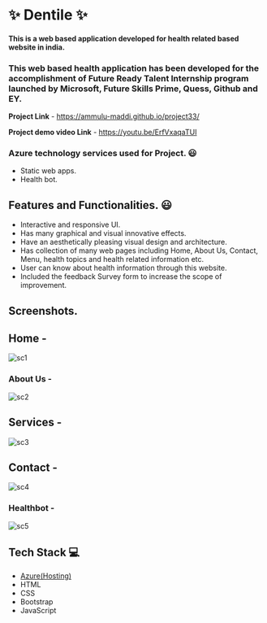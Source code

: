 
# ✨ Dentile  ✨

#### This is a web based application developed for health related  based website in india.

### This web based health application has been developed for the accomplishment of Future Ready Talent Internship program launched by Microsoft, Future Skills Prime, Quess, Github and EY.


**Project Link** - https://ammulu-maddi.github.io/project33/

**Project demo video Link** - https://youtu.be/ErfVxaqaTUI


### Azure technology services used for Project. 😃
- Static web apps.
- Health bot.


## Features and Functionalities. 😃

- Interactive and responsive UI.
- Has many graphical and visual innovative effects.
- Have an aesthetically pleasing visual design and architecture.
- Has collection of many web pages including Home, About Us, Contact, Menu, health topics and health related information etc.
- User can know about health information through this website.
- Included the feedback Survey form to increase the scope of improvement. 

## Screenshots.

## Home -


![sc1](https://user-images.githubusercontent.com/117430543/208145635-8cf1cb93-cae1-48e6-a09b-2932981faadf.JPG)

### About Us -


![sc2](https://user-images.githubusercontent.com/117430543/208147237-4ac444ac-2eaf-4607-87ee-1198c9966f6c.JPG)

## Services -


![sc3](https://user-images.githubusercontent.com/117430543/208147564-bc0cedc0-d0ae-4875-9927-92cd915ce936.JPG)

## Contact -


![sc4](https://user-images.githubusercontent.com/117430543/208147767-7cf258c8-d6ef-487c-9973-4c4b5f8f3579.JPG)

### Healthbot -


![sc5](https://user-images.githubusercontent.com/117430543/208147946-952d5b26-ebec-4908-bc2f-cc70cf03fcd7.JPG)

## Tech Stack 💻

- [Azure(Hosting)](https://azure.microsoft.com/en-in/features/azure-portal/)
- HTML
- CSS
- Bootstrap
- JavaScript
